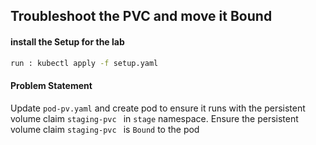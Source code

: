 ## Troubleshoot the PVC and move it Bound
#### install the Setup for the lab
```sh
run : kubectl apply -f setup.yaml
```
#### Problem Statement
Update ``` pod-pv.yaml ```  and create pod to ensure it runs with the persistent volume claim ```staging-pvc ``` in ``` stage ``` namespace. Ensure the persistent volume claim ```staging-pvc ``` is ``` Bound ``` to the pod 